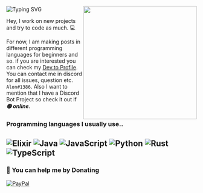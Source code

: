 <a href="https:/github.com/kleinalon"><img width="300" align="right" src="https://github.com/kleinalon/kleinalon/blob/main/FJys2k5XsAUbSW7.png?raw=true"></a>

![Typing SVG](https://readme-typing-svg.herokuapp.com?font=roboto&color=%23F7C51D&size=18&vCenter=true&height=16&lines=Hi%2C+I'm+Alon+and+I'm+a+programmer.;I'm+working+on+new+projects.)

Hey, I work on new projects and try to code as much. 💻

For now, I am making posts in different programming languages for beginners and so. if you are interested you can check my [Dev.to Profile](https://dev.to/kleinalon).  You can contact me in discord for all issues, question etc. `Alon#1386`.
Also I want to mention that I have a Discord Bot Project so check it out if _**🟢 online**_.


### Programming languages I usually use..

![Elixir](https://img.shields.io/badge/elixir-%234B275F.svg?style=for-the-badge&logo=elixir&logoColor=white) ![Java](https://img.shields.io/badge/java-%23ED8B00.svg?style=for-the-badge&logo=java&logoColor=white) ![JavaScript](https://img.shields.io/badge/javascript-%23323330.svg?style=for-the-badge&logo=javascript&logoColor=%23F7DF1E) ![Python](https://img.shields.io/badge/python-3670A0?style=for-the-badge&logo=python&logoColor=ffdd54) ![Rust](https://img.shields.io/badge/rust-%23000000.svg?style=for-the-badge&logo=rust&logoColor=white) ![TypeScript](https://img.shields.io/badge/typescript-%23007ACC.svg?style=for-the-badge&logo=typescript&logoColor=white) 
---
  ### 💸 You can help me by Donating 
  [![PayPal](https://img.shields.io/badge/PayPal-00457C?style=for-the-badge&logo=paypal&logoColor=white)](https://paypal.me/alonklein) 
